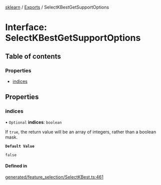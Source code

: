 [sklearn](../readme.md) / [Exports](../modules.md) / SelectKBestGetSupportOptions

# Interface: SelectKBestGetSupportOptions

## Table of contents

### Properties

- [indices](SelectKBestGetSupportOptions.md#indices)

## Properties

### indices

• `Optional` **indices**: `boolean`

If `true`, the return value will be an array of integers, rather than a boolean mask.

**`Default Value`**

`false`

#### Defined in

[generated/feature_selection/SelectKBest.ts:461](https://github.com/transitive-bullshit/scikit-learn-ts/blob/367336a/packages/sklearn/src/generated/feature_selection/SelectKBest.ts#L461)
